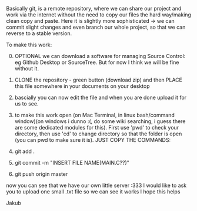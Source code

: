 Basically git, is a remote repository, where we can share our project and work via the internet without the need to copy our files the hard way/making clean copy and paste. Here it is slightly more sophisticated -> we can commit slight changes and even branch our whole project, so that we can reverse to a stable version.

To make this work:

0. OPTIONAL we can download a software for managing Source Control: eg Github Desktop or SourceTree. But for now I think we will be fine without it.

1. CLONE the repository - green button (download zip) and then PLACE this file somewhere in your documents on your desktop
2. bascially  you can now edit the file and when you are done upload it for us to see.
3. to make this work open (on Mac Terminal, in linux bash/command window)(on windows i dunno :(, do some wiki searching, i guess there are some dedicated modules for this). First use 'pwd' to check your directory, then use 'cd' to change directory so that the folder is open (you can pwd to make sure it is).
JUST COPY THE COMMANDS:

4. git add .
5. git commit -m "INSERT FILE NAME(MAIN.C??)"
6. git push origin master

now you can see that we have our own little server :333
I would like to ask you to upload one small .txt file so we can see it works
I hope this helps

Jakub
